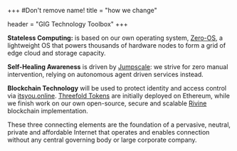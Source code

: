 +++
#Don't remove name!
title = "how we change"

header = "GIG Technology Toolbox"
+++

**Stateless Computing:** is based on our own operating system, [Zero-OS](https://github.com/zero-os), a lightweight OS that powers thousands of hardware nodes to form a grid of edge cloud and storage capacity.

**Self-Healing Awareness** is driven by [Jumpscale](https://github.com/Jumpscale): we strive for zero manual intervention, relying on autonomous agent driven services instead.

**Blockchain Technology** will be used to protect identity and access control via [itsyou.online](https://github.com/itsyouonline). [Threefold Tokens](/) are initially deployed on Ethereum, while we finish work on our own open-source, secure and scalable [Rivine](https://github.com/rivine/rivine) blockchain implementation.

These three connecting elements are the foundation of a pervasive, neutral, private and affordable Internet that operates and enables connection without any central governing body or large corporate company.

